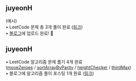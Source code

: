 <h2>juyeonH</h2>(예시)<br>• LeetCode 문제 총 3개 풀이 완료 (<a href="https://github.com/jy7123943/LeetCodeAlgorithm">링크</a>)<br>• <a href="https://im-developer.tistory.com/223">블로그</a>에 업로드 완료! 🎉<h2>juyeonH</h2>• LeetCode 알고리즘 문제 풀기 4개 완료<br>(<a href="https://github.com/jy7123943/LeetCodeAlgorithm/commit/1b6f4507480a37bd6952c5b733991c1ad5e47d47">moveZeroes</a> / <a href="https://github.com/jy7123943/LeetCodeAlgorithm/commit/52dbf05a478dc5a6d675263cb656032eb5951c79">sortArrayByParity</a> / <a href="https://github.com/jy7123943/LeetCodeAlgorithm/commit/37dad660d1b4a10bd24e202e77bf1de85c6118bf">heightChecker</a> / <a href="https://github.com/jy7123943/LeetCodeAlgorithm/commit/4e3ca8a6cd60ece79275a2fa82ebd9dd5e981681">thirdMax</a>)<br>• 블로그에 알고리즘 풀이 포스팅 1개 완료 (<a href="https://im-developer.tistory.com/224">링크</a>)
